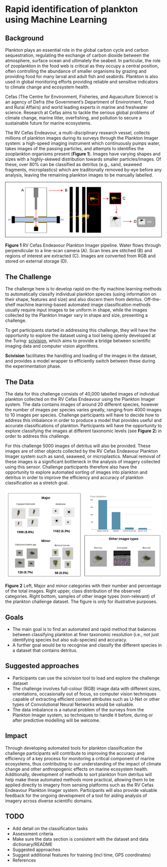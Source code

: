 # Rapid identification of plankton using Machine Learning

## Background
Plankton plays an essential role in the global carbon cycle and carbon sequestration, regulating the exchange of carbon dioxide between the atmosphere, surface ocean and ultimately the seabed. In particular, the role of zooplankton in the food web is critical as they occupy a central position, often controlling the abundance of smaller organisms by grazing and providing food for many larval and adult fish and seabirds. Plankton is also used in global monitoring efforts providing reliable and sensitive indicators to climate change and ecosystem health. 

Cefas (The Centre for Environment, Fisheries, and Aquaculture Science) is an agency of Defra (the Government’s Department of Environment, Food and Rural Affairs) and world leading experts in marine and freshwater science. Research at Cefas aims to tackle the serious global problems of climate change, marine litter, overfishing, and pollution to secure a sustainable future for marine ecosystems.

The RV Cefas Endeavour, a multi-disciplinary research vessel, collects millions of plankton images during its surveys through the Plankton Imager system: a high-speed imaging instrument which continuously pumps water, takes images of the passing particles, and attempts to identifies the zooplankton organisms present (**Figure 1**). Images have varying shapes and sizes with a highly-skewed distribution towards smaller particles/images. Of these, over 80% can be classified as detritus (e.g., sand, seaweed fragments, microplastics) which are traditionally removed by-eye before any analysis, leaving the remaining plankton images to be manually labelled.

![Figure 1. RV Cefas Endeavour Plankton Imager pipeline. Water flows through perpendicular to a line-scan camera (A). Scan lines are stitched (B) and regions of interest are extracted (C). Images are converted from RGB and stored on external storage (D).](./figs/fig1.png)

**Figure 1** RV Cefas Endeavour Plankton Imager pipeline. Water flows through perpendicular to a line-scan camera (A). Scan lines are stitched (B) and regions of interest are extracted (C). Images are converted from RGB and stored on external storage (D). 

## The Challenge
The challenge here is to develop rapid on-the-fly machine learning methods to automatically classify individual plankton species (using information on their shape, features and size) and also discern them from detritus. Off-the-shelf machine learning-based automated image classification methods usually require input images to be uniform in shape, while the images collected by the Plankton Imager vary in shape and size, presenting a challenge. 

To get participants started in addressing this challenge, they will have the opportunity to explore the dataset using a tool being openly developed at the Turing: [scivision](https://github.com/alan-turing-institute/scivision), which aims to provide a bridge between scientific imaging data and computer vision algorithms.

**Scivision** facilitates the handling and loading of the images in the dataset, and provides a model wrapper to efficiently switch between these during the experimentation phase.

## The Data
The data for this challenge consists of 40,000 labelled images of individual plankton collected on the RV Cefas Endeavour using the Plankton Imager system. The data contains images of around 20 different species, however the number of images per species varies greatly, ranging from 4000 images to 10 images per species. Challenge participants will have to decide how to address this imbalance in order to produce a model that provides useful and accurate classifications of plankton. Participants will have the opportunity to explore classifying the images at different taxonomic levels (see **Figure 2**) in order to address this challenge.

For this challenge 5000 images of detritus will also be provided. These images are of other objects collected by the RV Cefas Endeavour Plankton Imager system such as sand, seaweed, or microplastics. Manual removal of these images is a significant bottleneck in the analysis of imagery collected using this sensor. Challenge participants therefore also have the opportunity to explore automated sorting of images into plankton and detritus in order to improve the efficiency and accuracy of plankton classification as a stretch goal. 

![Figure 2. Left, Major and minor categories with their number and percentage of the total images. Right upper, class distribution of the observed categories. Right bottom, samples of other image types (non-relevant) of the plankton challenge dataset. The figure is only for illustrative purposes.](./figs/fig2.png)

**Figure 2** Left, Major and minor categories with their number and percentage of the total images. Right upper, class distribution of the observed categories. Right bottom, samples of other image types (non-relevant) of the plankton challenge dataset. The figure is only for illustrative purposes.


## Goals
- The main goal is to find an automated and rapid method that balances between classifying plankton at finer taxonomic resolution (i.e., not just identifying species but also sub-species) and accuracy.
- A further goal would be to recognise and classify the different species in a dataset that contains detritus.

## Suggested approaches
- Participants can use the scivision tool to load and explore the challenge dataset
- The challenge involves full-colour (RGB) image data with different sizes, orientations, occasionally out of focus, so computer vision techniques capable of extracting efficient context attributes such as U-Net or other types of Convolutional Neural Networks would be valuable. 
- The data imbalance is a natural problem of the surveys from the Plankton Imager system, so techniques to handle it before, during or after predictive modelling will be welcome.

## Impact
Through developing automated tools for plankton classification the challenge participants will contribute to improving the accuracy and efficiency of a key process for monitoring a critical component of marine ecosystems, thus contributing to our understanding of the impact of climate change and other anthropogenic effects on marine ecosystem health. Additionally, development of methods to sort plankton from detritus will help make these automated methods more practical, allowing them to be applied directly to imagery from sensing platforms such as the RV Cefas Endeavour Plankton Imager system. Participants will also provide valuable feedback for the ongoing development of a tool for aiding analysis of imagery across diverse scientific domains.

## TODO

- Add detail on the classification tasks
- Assessment criteria
- Make sure the data section is consistent with the dataset and data dictionary/README
- Suggested approaches
- Suggest additional features for training (incl time, GPS coordinates)
- References
